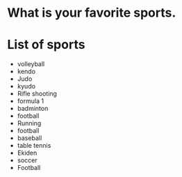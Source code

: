 # What is your favorite sports.

# List of sports
- volleyball
- kendo
- Judo
- kyudo
- Rifle shooting
- formula 1
- badminton
- football
- Running
- football
- baseball
- table tennis
- Ekiden
- soccer
- Football
